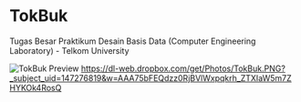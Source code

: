 TokBuk
======

Tugas Besar Praktikum Desain Basis Data (Computer Engineering Laboratory) - Telkom University

![TokBuk Preview](https://dl-web.dropbox.com/get/Photos/TokBuk.PNG)
https://dl-web.dropbox.com/get/Photos/TokBuk.PNG?_subject_uid=147276819&w=AAA75bFEQdzz0RjBVlWxpqkrh_ZTXIaW5m7ZHYKOk4RosQ
